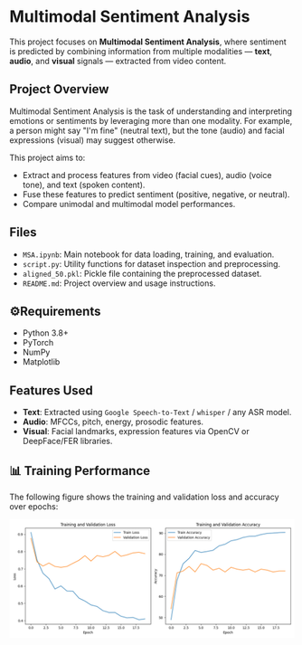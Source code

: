 # Multimodal Sentiment Analysis 

This project focuses on **Multimodal Sentiment Analysis**, where sentiment is predicted by combining information from multiple modalities — **text**, **audio**, and **visual** signals — extracted from video content.

##  Project Overview

Multimodal Sentiment Analysis is the task of understanding and interpreting emotions or sentiments by leveraging more than one modality. For example, a person might say "I'm fine" (neutral text), but the tone (audio) and facial expressions (visual) may suggest otherwise.

This project aims to:
- Extract and process features from video (facial cues), audio (voice tone), and text (spoken content).
- Fuse these features to predict sentiment (positive, negative, or neutral).
- Compare unimodal and multimodal model performances.

## Files
- `MSA.ipynb`: Main notebook for data loading, training, and evaluation.
- `script.py`: Utility functions for dataset inspection and preprocessing.
- `aligned_50.pkl`: Pickle file containing the preprocessed dataset.
- `README.md`: Project overview and usage instructions.

## ⚙Requirements
- Python 3.8+
- PyTorch
- NumPy
- Matplotlib
  
##  Features Used

- **Text**: Extracted using `Google Speech-to-Text` / `whisper` / any ASR model.
- **Audio**: MFCCs, pitch, energy, prosodic features.
- **Visual**: Facial landmarks, expression features via OpenCV or DeepFace/FER libraries.

## 📊 Training Performance

The following figure shows the training and validation loss and accuracy over epochs:

![Training and Accuracy Graph](loss_and_acc_history.png)
